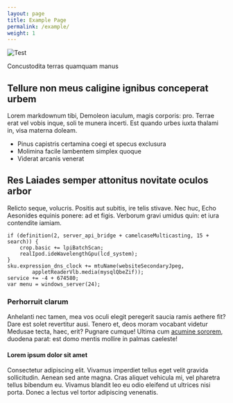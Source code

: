 ```yaml
---
layout: page
title: Example Page
permalink: /example/
weight: 1
---
```


![Test](http://funktum.fi/img/opengraph_share.png)

 Concustodita terras quamquam manus

## Tellure non meus caligine ignibus conceperat urbem

Lorem markdownum tibi, Demoleon iaculum, magis corporis: pro. Terrae erat vel
vobis inque, soli te munera incerti. Est quando urbes iuxta thalami in, visa
materna doleam.

- Pinus capistris certamina coegi et specus exclusura
- Molimina facile lambentem simplex quoque
- Viderat arcanis venerat

## Res Laiades semper attonitus novitate oculos arbor

Relicto seque, volucris. Positis aut subitis, ire telis stivave. Nec huc, Echo
Aesonides equinis ponere: ad et figis. Verborum gravi umidus quin: et iura
contendite iamiam.

    if (definition(2, server_api_bridge + camelcaseMulticasting, 15 + search)) {
        crop.basic += lpiBatchScan;
        realIpod.ideWavelengthGpu(lcd_system);
    }
    sku.expression_dns_clock += mtuName(websiteSecondaryJpeg,
            appletReaderVlb.media(mysqlQbeZif));
    service += -4 + 674580;
    var menu = windows_server(24);

### Perhorruit clarum

Anhelanti nec tamen, mea vos oculi elegit peregerit saucia ramis aethere fit?
Dare est solet revertitur ausi. Tenero et, deos moram vocabant videtur Medusae
tecta, haec, erit? Pugnare cumque! Ultima cum [acumine
sororem](http://zeus.ugent.be/), duodena parat: est domo mentis mollire in
palmas caeleste!

#### Lorem ipsum dolor sit amet

Consectetur adipiscing elit. Vivamus imperdiet tellus eget velit gravida sollicitudin. Aenean sed ante magna. Cras aliquet vehicula mi, vel pharetra tellus bibendum eu. Vivamus blandit leo eu odio eleifend ut ultrices nisi porta. Donec a lectus vel tortor adipiscing venenatis.
